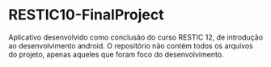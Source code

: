 # RESTIC10-FinalProject
Aplicativo desenvolvido como conclusão do curso RESTIC 12, de introdução ao desenvolvimento android.
O repositório não contém todos os arquivos do projeto, apenas aqueles que foram foco do desenvolvimento.
